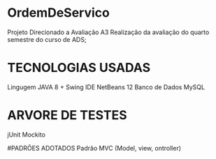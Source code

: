  # OrdemDeServico
 Projeto Direcionado a Avaliação A3
Realização da avaliação do quarto semestre  do curso de ADS;

# TECNOLOGIAS USADAS
Lingugem  JAVA  8 + Swing
IDE NetBeans 12 
Banco de Dados MySQL 

# ARVORE DE TESTES
jUnit
Mockito

#PADRÕES ADOTADOS
Padrão MVC (Model, view, ontroller)

